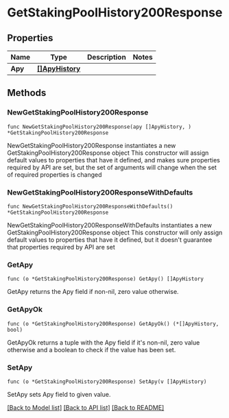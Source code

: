# GetStakingPoolHistory200Response

## Properties

Name | Type | Description | Notes
------------ | ------------- | ------------- | -------------
**Apy** | [**[]ApyHistory**](ApyHistory.md) |  | 

## Methods

### NewGetStakingPoolHistory200Response

`func NewGetStakingPoolHistory200Response(apy []ApyHistory, ) *GetStakingPoolHistory200Response`

NewGetStakingPoolHistory200Response instantiates a new GetStakingPoolHistory200Response object
This constructor will assign default values to properties that have it defined,
and makes sure properties required by API are set, but the set of arguments
will change when the set of required properties is changed

### NewGetStakingPoolHistory200ResponseWithDefaults

`func NewGetStakingPoolHistory200ResponseWithDefaults() *GetStakingPoolHistory200Response`

NewGetStakingPoolHistory200ResponseWithDefaults instantiates a new GetStakingPoolHistory200Response object
This constructor will only assign default values to properties that have it defined,
but it doesn't guarantee that properties required by API are set

### GetApy

`func (o *GetStakingPoolHistory200Response) GetApy() []ApyHistory`

GetApy returns the Apy field if non-nil, zero value otherwise.

### GetApyOk

`func (o *GetStakingPoolHistory200Response) GetApyOk() (*[]ApyHistory, bool)`

GetApyOk returns a tuple with the Apy field if it's non-nil, zero value otherwise
and a boolean to check if the value has been set.

### SetApy

`func (o *GetStakingPoolHistory200Response) SetApy(v []ApyHistory)`

SetApy sets Apy field to given value.



[[Back to Model list]](../README.md#documentation-for-models) [[Back to API list]](../README.md#documentation-for-api-endpoints) [[Back to README]](../README.md)


